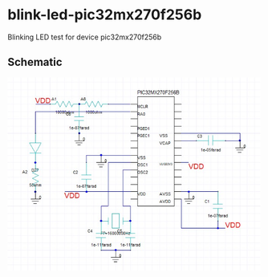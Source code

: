 # blink-led-pic32mx270f256b
Blinking LED test for device pic32mx270f256b

## Schematic

![alt text](https://github.com/AryllPetersen/blink-led-pic32mx270f256b/blob/main/schamatic.jpg?raw=true)

